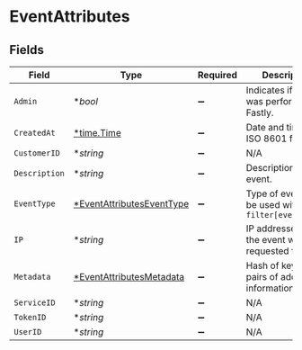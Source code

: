 # EventAttributes


## Fields

| Field                                                                        | Type                                                                         | Required                                                                     | Description                                                                  | Example                                                                      |
| ---------------------------------------------------------------------------- | ---------------------------------------------------------------------------- | ---------------------------------------------------------------------------- | ---------------------------------------------------------------------------- | ---------------------------------------------------------------------------- |
| `Admin`                                                                      | **bool*                                                                      | :heavy_minus_sign:                                                           | Indicates if event was performed by Fastly.                                  | false                                                                        |
| `CreatedAt`                                                                  | [*time.Time](https://pkg.go.dev/time#Time)                                   | :heavy_minus_sign:                                                           | Date and time in ISO 8601 format.                                            | 2020-04-09T18:14:30Z                                                         |
| `CustomerID`                                                                 | **string*                                                                    | :heavy_minus_sign:                                                           | N/A                                                                          | x4xCwxxJxGCx123Rx5xTx                                                        |
| `Description`                                                                | **string*                                                                    | :heavy_minus_sign:                                                           | Description of the event.                                                    | Version 2 was activated                                                      |
| `EventType`                                                                  | [*EventAttributesEventType](../../models/shared/eventattributeseventtype.md) | :heavy_minus_sign:                                                           | Type of event. Can be used with `filter[event_type]`                         |                                                                              |
| `IP`                                                                         | **string*                                                                    | :heavy_minus_sign:                                                           | IP addresses that the event was requested from.                              | 127.0.0.0                                                                    |
| `Metadata`                                                                   | [*EventAttributesMetadata](../../models/shared/eventattributesmetadata.md)   | :heavy_minus_sign:                                                           | Hash of key value pairs of additional information.                           |                                                                              |
| `ServiceID`                                                                  | **string*                                                                    | :heavy_minus_sign:                                                           | N/A                                                                          | SU1Z0isxPaozGVKXdv0eY                                                        |
| `TokenID`                                                                    | **string*                                                                    | :heavy_minus_sign:                                                           | N/A                                                                          | 5Yo3XXnrQpjc20u0ybrf2g                                                       |
| `UserID`                                                                     | **string*                                                                    | :heavy_minus_sign:                                                           | N/A                                                                          | x9KzsrACXZv8tPwlEDsKb6                                                       |